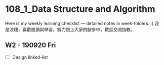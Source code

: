 # 108_1_Data Structure and Algorithm
Here is my weekly learning checklist — detailed notes in week-folders. :)
我是汶穗，喜歡閱讀與學習，努力跟上大家的腳步中，歡迎交流指教。  
  
## W2 - 190920 Fri
- [ ] Design linked-list
